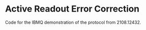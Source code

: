# Active Readout Error Correction

Code for the IBMQ demonstration of the protocol from 2108.12432.
